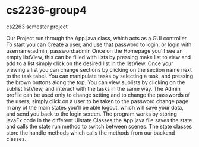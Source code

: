 # cs2236-group4
cs2263 semester project

Our Project run through the App.java class, which acts as a GUI controller To start you can Create a user, and use that password to login, or login with username:admin, password:admin Once on the Homepage you'll see an empty listView, this can be filled with lists by pressing make list to view and add to a list simply click on the desired list in the listView. Once your viewing a list you can change sections by clicking on the section name next to the task tabel. You can manipulate tasks by selecting a task, and pressing the brown buttons along the top. You can view sublists by clicking on the sublist listView, and interact with the tasks in the same way. The Admin profile can be used only to change setting and to change the passwords of the users, simply click on a user to be taken to the password change page. In any of the main states you'll be able logout, which will save your data, and send you back to the login screen.
The program works by storing javaFx code in the different UIstate Classes,the App.java file saves the state and calls the state run method to switch between scenes. The state classes store the handle methods which calls the methods from our backend classes.
